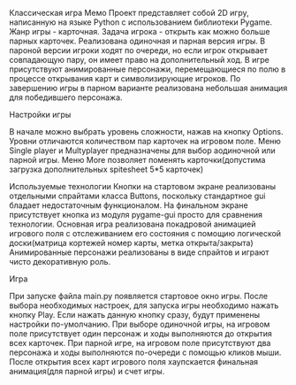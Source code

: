 Классическая игра Мемо
Проект представляет собой 2D игру, написанную на языке Python с использованием библиотеки Pygame. 
Жанр игры - карточная. 
Задача игрока - открыть как можно больше парных карточек.
Реализована одиночная и парная версия игры.
В пароной версии игроки ходят по очереди, но если игрок открывает совпадающую пару, он имеет право на дополнительный ход.
В игре присутствуют анимированные персонажи, перемещающиеся по полю в процессе открывания карт и символизирующие игроков.
По завершению игры в парном варианте реализована небольшая анимация для победившего персонажа.

Настройки игры

В начале можно выбрать уровень сложности, нажав на кнопку Options. Уровни отличаются количеством пар карточек на игровом поле.
Меню Single player и Multyplayer предназначены для выбор аодиночной или парной игры.
Меню More позволяет поменять карточки(допустима загрузка дополнительных spitesheet 5*5 карточек)

Используемые технологии
Кнопки на стартовом экране реализованы отдельными спрайтами класса Buttons, поскольку стандартное gui бладает недостаточным функционалом.
На финальном экране присутствует кнопка из модуля pygame-gui просто для сравнения технологии.
Основная игра реализована покадровой анимацией игрового поля с отслеживанием его состояния с помощию логической доски(матрица кортежей номер карты, метка открыта/закрыта)
Анимированные персонажи реализованы в виде спрайтов и играют чисто декоративную роль.

Игра

При запуске файла main.py появляется стартовое окно игры. После выбора необходимых настроек,  для запуска игры необходимо нажать кнопку Play. Если нажать данную кнопку сразу, будут применены настройки по-умолчанию.
При выборе одиночной игры, на игровом поле присутствует один персонаж и ходы выполняются до открытия всех карточек.
При парной игре, на игровом поле присутствуют два персонажа и ходы выполняются по-очереди с помощью кликов мыши.
После открытия всех карт игрового поля хаупскается финальная анимация(для парной игры) и счет игры.






